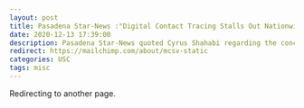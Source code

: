 ```yaml
---
layout: post
title: Pasadena Star-News :"Digital Contact Tracing Stalls Out Nationwide"
date: 2020-12-13 17:39:00
description: Pasadena Star-News quoted Cyrus Shahabi regarding the concerns around contact tracing apps.
redirect: https://mailchimp.com/about/mcsv-static
categories: USC 
tags: misc
---
```


Redirecting to another page.
